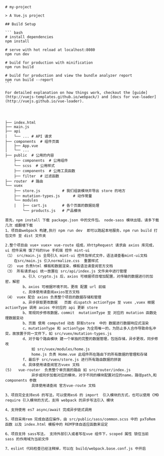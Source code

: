     # my-project

    > A Vue.js project

    ## Build Setup

    ``` bash
    # install dependencies
    npm install

    # serve with hot reload at localhost:8080
    npm run dev

    # build for production with minification
    npm run build

    # build for production and view the bundle analyzer report
    npm run build --report
    ```

    For detailed explanation on how things work, checkout the [guide](http://vuejs-templates.github.io/webpack/) and [docs for vue-loader](http://vuejs.github.io/vue-loader).




    ├── index.html
    ├── main.js
    ├── api
    │   └── ... # API 请求
    ├── components  # 组件页面
    │   ├── App.vue
    │   └── ...
    ├── public  # 公用的内容
        ├── components  # 公用组件
        └── scss  # 公用样式
        ├── components  # 公用工具函数
        ├── filter  # 过滤函数
    ├── router  # 路由
    └── vuex
        ├── store.js          # 我们组装模块并导出 store 的地方
        ├── mutation-types.js      # 动作常量
        └── modules
        |   ├── cart.js       # 各个页面的数据处理
            └── products.js   # 产品模块

    首先，npm install 下载 package.json 中的文件包。 node-sass 模块出错，请多下载几次 或翻墙下载
    1、项目由webpack 构建,执行 npm run dev  即可以跑起本地服务，npm run build 打包文件 至 dist 文件夹

    2.整个项目由 vue+ vuex+ vue-route 组成，XhttpRequest 请求由 axios 库完成，ui 控件采用 饿了吗的Vue 手机端 控件 mint-ui
    （1） src/main.js 全局引入 mint-ui 控件及样式文件，语法请查看mint-ui文档
        在src/main.js 引入normalize.css  重置样式
    （2） vue 负责html 模板和数据渲染，模板语法请查阅官方文档
    （3） 所有请求api 统一放置在 src/api/index.js 文件夹中进行管理
            a、引入 crypto.js 后，axios 可根据项目增加配置，对传输的数据进行的加密，解密
            b、axios 可根据环境不同，更改 配置 url 前缀
            c、具体使用请查阅axios官方文档
    （4） vuex 配合 axios 负责整个项目的数据存储和管理
            a、异步获取更改数据   页面 dispatch actionType 至 vuex ,vuex 根据 actionType 调用 axios 中对应的 api 更新 store
            b、常规同步修改数据，commit  mutationType 至 对应的 mutation 函数处理数据变动
            b、页面 使用 computed 动态 获取store  中的 数据进行数据响应式渲染
            c、mutationType 和 actionType 为全局唯一的，为防止多人合作导致命名冲突，故放置于同一文件下，如 src/vuex/mutation-types.js
            d、对于每个路由模块 建一个单独的完整的数据管理，包括存储，异步更改，同步修改 
                如 src/vuex/modules/home.js 
                home.js 负责 Home.vue 此组件所在路由下的所有数据的管理和存储
            f、最后于 src/vuex/store.js 进行所有路由数据的拼装
            d、具体使用请查阅官方vuex 文档
    (5)   vue-router  负责整个单页面的路由 如 src/router/index.js
                异步或同步加载对应的模块，对于不同的模块配置对应的name，路径path,和components 参数
                具体使用请查阅 官方vue-route 文档

    3、项目完全支持es6 的写法，可以使用es6 的 import  引入模块的方式，也可以使用 CMD require 引入模块的方式，支持 webpack 的异步写法引入 模块

    4、支持使用 es7 async/await 完成异步链式调用

    5、项目采用rem 完成自适应操作，由 src/public/sass/common.scss 中的 pxToRem 函数 以及 index.html 模板中的 REM字体自适应函数来设定

    6、项目支持 sass写法， 支持外部引入或者写在vue 组件下，scoped 属性 锁住当前 sass 的作用域为当前文件 

    7、eslint 代码检查已经注释掉，可以在 build/webpack.base.conf.js 中开启
